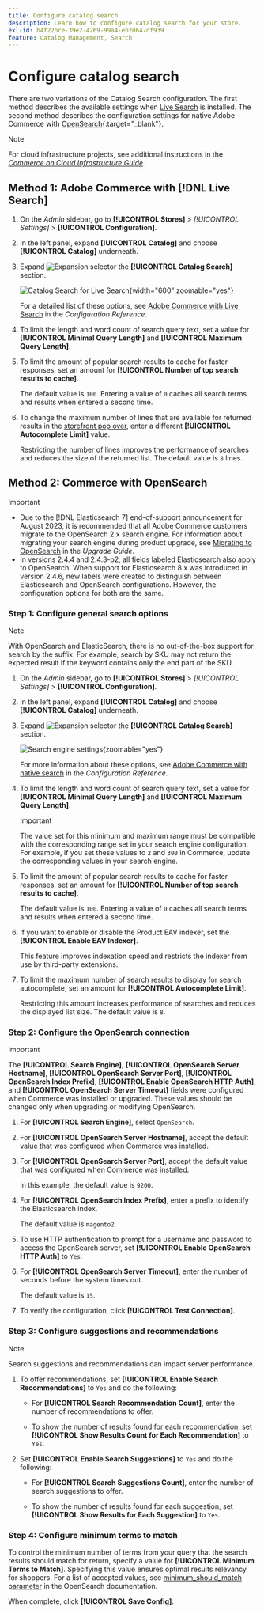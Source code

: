 ```yaml
---
title: Configure catalog search
description: Learn how to configure catalog search for your store.
exl-id: b4f22bce-39e2-4269-99a4-eb2d647df939
feature: Catalog Management, Search
---
```

# Configure catalog search

There are two variations of the Catalog Search configuration. The first method describes the available settings when [Live Search](https://experienceleague.adobe.com/docs/commerce/live-search/overview.html) is installed. The second method describes the configuration settings for native Adobe Commerce with [OpenSearch](https://experienceleague.adobe.com/docs/commerce-operations/installation-guide/prerequisites/search-engine/overview.html){:target="_blank"}.

>[!NOTE]
>
>For cloud infrastructure projects, see additional instructions in the [_Commerce on Cloud Infrastructure Guide_](https://experienceleague.adobe.com/en/docs/commerce-cloud-service/user-guide/configure/service/opensearch).

## Method 1: Adobe Commerce with [!DNL Live Search]

1. On the _Admin_ sidebar, go to **[!UICONTROL Stores]** > _[!UICONTROL Settings]_ > **[!UICONTROL Configuration]**.

1. In the left panel, expand **[!UICONTROL Catalog]** and choose **[!UICONTROL Catalog]** underneath.

1. Expand ![Expansion selector](../assets/icon-display-expand.png) the **[!UICONTROL Catalog Search]** section.

   ![Catalog Search for Live Search](../configuration-reference/catalog/assets/catalog-search-live-search.png){width="600" zoomable="yes"}
   
   For a detailed list of these options, see [Adobe Commerce with Live Search](../configuration-reference/catalog/catalog.md#adobe-commerce-with-live-search) in the _Configuration Reference_.

1. To limit the length and word count of search query text, set a value for **[!UICONTROL Minimal Query Length]** and **[!UICONTROL Maximum Query Length]**.

1. To limit the amount of popular search results to cache for faster responses, set an amount for **[!UICONTROL Number of top search results to cache]**.

   The default value is `100`. Entering a value of `0` caches all search terms and results when entered a second time.

1. To change the maximum number of lines that are available for returned results in the [storefront pop over](https://experienceleague.adobe.com/docs/commerce/live-search/live-search-storefront/quick-tour.html), enter a different **[!UICONTROL Autocomplete Limit]** value.

   Restricting the number of lines improves the performance of searches and reduces the size of the returned list. The default value is `8` lines.

## Method 2: Commerce with OpenSearch

>[!IMPORTANT]
>
>- Due to the [!DNL Elasticsearch 7] end-of-support announcement for August 2023, it is recommended that all Adobe Commerce customers migrate to the OpenSearch 2.x search engine. For information about migrating your search engine during product upgrade, see [Migrating to OpenSearch](https://experienceleague.adobe.com/docs/commerce-operations/upgrade-guide/prepare/opensearch-migration.html) in the _Upgrade Guide_.
>- In versions 2.4.4 and 2.4.3-p2, all fields labeled Elasticsearch also apply to OpenSearch. When support for Elasticsearch 8.x was introduced in version 2.4.6, new labels were created to distinguish between Elasticsearch and OpenSearch configurations. However, the configuration options for both are the same.

### Step 1: Configure general search options

>[!NOTE]
>
>With OpenSearch and ElasticSearch, there is no out-of-the-box support for search by the suffix. For example, search by SKU may not return the expected result if the keyword contains only the end part of the SKU.

1. On the _Admin_ sidebar, go to **[!UICONTROL Stores]** > _[!UICONTROL Settings]_ > **[!UICONTROL Configuration]**.

1. In the left panel, expand **[!UICONTROL Catalog]** and choose **[!UICONTROL Catalog]** underneath.

1. Expand ![Expansion selector](../assets/icon-display-expand.png) the **[!UICONTROL Catalog Search]** section.

   ![Search engine settings](../configuration-reference/catalog/assets/catalog-search-opensearch.png){zoomable="yes"}
   
   For more information about these options, see [Adobe Commerce with native search](../configuration-reference/catalog/catalog.md#adobe-commerce-with-native-search) in the _Configuration Reference_.

1. To limit the length and word count of search query text, set a value for **[!UICONTROL Minimal Query Length]** and **[!UICONTROL Maximum Query Length]**.

   >[!IMPORTANT]
   >
   >The value set for this minimum and maximum range must be compatible with the corresponding range set in your search engine configuration. For example, if you set these values to `2` and `300` in Commerce, update the corresponding values in your search engine.

1. To limit the amount of popular search results to cache for faster responses, set an amount for **[!UICONTROL Number of top search results to cache]**.

   The default value is `100`. Entering a value of `0` caches all search terms and results when entered a second time.

1. If you want to enable or disable the Product EAV indexer, set the **[!UICONTROL Enable EAV Indexer]**.

   This feature improves indexation speed and restricts the indexer from use by third-party extensions.

1. To limit the maximum number of search results to display for search autocomplete, set an amount for **[!UICONTROL Autocomplete Limit]**.

   Restricting this amount increases performance of searches and reduces the displayed list size. The default value is `8`.

### Step 2: Configure the OpenSearch connection

>[!IMPORTANT]
>
>The **[!UICONTROL Search Engine]**, **[!UICONTROL OpenSearch Server Hostname]**, **[!UICONTROL OpenSearch Server Port]**, **[!UICONTROL OpenSearch Index Prefix]**, **[!UICONTROL Enable OpenSearch HTTP Auth]**, and **[!UICONTROL OpenSearch Server Timeout]** fields were configured when Commerce was installed or upgraded. These values should be changed only when upgrading or modifying OpenSearch.

1. For **[!UICONTROL Search Engine]**, select `OpenSearch`.

1. For **[!UICONTROL OpenSearch Server Hostname]**, accept the default value that was configured when Commerce was installed.

1. For **[!UICONTROL OpenSearch Server Port]**, accept the default value that was configured when Commerce was installed.

   In this example, the default value is `9200`.

1. For **[!UICONTROL OpenSearch Index Prefix]**, enter a prefix to identify the Elasticsearch index.

   The default value is `magento2`.

1. To use HTTP authentication to prompt for a username and password to access the OpenSearch server, set **[!UICONTROL Enable OpenSearch HTTP Auth]** to `Yes`.

1. For **[!UICONTROL OpenSearch Server Timeout]**, enter the number of seconds before the system times out.

   The default value is `15`.

1. To verify the configuration, click **[!UICONTROL Test Connection]**.

### Step 3: Configure suggestions and recommendations

>[!NOTE]
>
>Search suggestions and recommendations can impact server performance.

1. To offer recommendations, set **[!UICONTROL Enable Search Recommendations]** to `Yes` and do the following:

   - For **[!UICONTROL Search Recommendation Count]**, enter the number of recommendations to offer.

   - To show the number of results found for each recommendation, set **[!UICONTROL Show Results Count for Each Recommendation]** to `Yes`.

1. Set **[!UICONTROL Enable Search Suggestions]** to `Yes` and do the following:

   - For **[!UICONTROL Search Suggestions Count]**, enter the number of search suggestions to offer.

   - To show the number of results found for each suggestion, set **[!UICONTROL Show Results for Each Suggestion]** to `Yes`.

### Step 4: Configure minimum terms to match

To control the minimum number of terms from your query that the search results should match for return, specify a value for **[!UICONTROL Minimum Terms to Match]**. Specifying this value ensures optimal results relevancy for shoppers. For a list of accepted values, see [minimum_should_match parameter](https://opensearch.org/docs/latest/query-dsl/minimum-should-match/) in the OpenSearch documentation.

When complete, click **[!UICONTROL Save Config]**.
